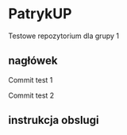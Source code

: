 # PatrykUP
Testowe repozytorium dla grupy 1 

## nagłówek

Commit test 1

Commit test 2 

## instrukcja obslugi